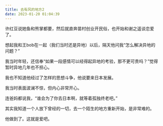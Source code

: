 ```yaml
---
title: 去有风的地方2
date: 2023-01-20 01:04:39
---
```

许红豆说她鱼和熊掌都要，然后就直奔苗村创业开民俗，也开始和谢之遥谈恋爱了。

想起我和王bob在一起（我们当时还是异地）以后，隔天他问我“怎么解决异地的问题？”

我当时年轻，还信奉“如果一段感情可以经得起异地的考验，那不更可贵吗？”觉得暂时异地几年也不担心。

我也不知道他经过了怎样的思想斗争，他说要来日本发展。

我当时表面波澜不惊，但内心非常开心。

连爸妈都说我，“谁会为了你去日本啊，就等着孤独终老吧。”

其实我知道一个人放下曾经的一切，去一个陌生的地方重新开始，是非常难的。

他做到了。这就是爱吧。